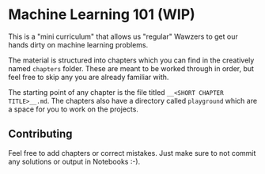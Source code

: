 # Machine Learning 101 (WIP)

This is a "mini curriculum" that allows us "regular" Wawzers to get our hands dirty on machine learning problems.

The material is structured into chapters which you can find in the creatively named `chapters` folder. These are meant to be worked through in order, but feel free to skip any you are already familiar with.

The starting point of any chapter is the file titled `__<SHORT CHAPTER TITLE>__.md`. The chapters also have a directory called `playground` which are a space for you to work on the projects.

## Contributing

Feel free to add chapters or correct mistakes. Just make sure to not commit any solutions or output in Notebooks :-).
